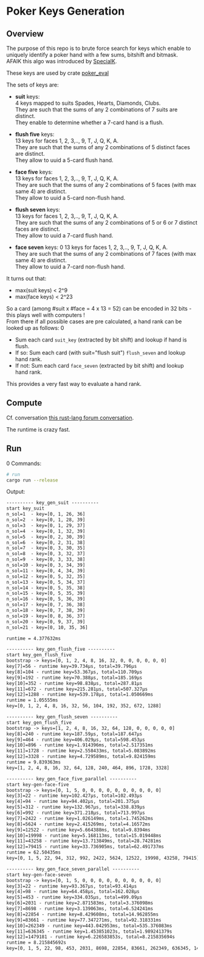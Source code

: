 # Poker Keys Generation

## Overview

The purpose of this repo is to brute force search for keys which enable to uniquely identify a poker hand with a few sums, bitshift and bitmask.  
AFAIK this algo was introduced by [SpecialK](https://github.com/kennethshackleton/SKPokerEval).  

These keys are used by crate [poker_eval](https://github.com/oscar6echo/poker5/tree/main/poker_eval)

The sets of keys are:

+ **suit** keys:  
    4 keys mapped to suits Spades, Hearts, Diamonds, Clubs.  
    They are such that the sums of any 2 combinations of 7 suits are distinct.  
    They enable to determine whether a 7-card hand is a flush.  

+ **flush five** keys:  
    13 keys for faces 1, 2, 3,.., 9, T, J, Q, K, A.  
    They are such that the sums of any 2 combinations of 5 distinct faces are distinct.  
    They allow to uuid a 5-card flush hand.  

+ **face five** keys:  
    13 keys for faces 1, 2, 3,.., 9, T, J, Q, K, A.  
    They are such that the sums of any 2 combinations of 5 faces (with max same 4) are distinct.  
    They allow to uuid a 5-card non-flush hand.  

+ **flush seven** keys:  
    13 keys for faces 1, 2, 3,.., 9, T, J, Q, K, A.  
    They are such that the sums of any 2 combinations of 5 or 6 or 7 distinct faces are distinct.  
    They allow to uuid a 7-card flush hand.  

+ **face seven** keys:  0
    13 keys for faces 1, 2, 3,.., 9, T, J, Q, K, A.  
    They are such that the sums of any 2 combinations of 7 faces (with max same 4) are distinct.  
    They allow to uuid a 7-card non-flush hand.  

It turns out that:

+ max(suit keys) < 2^9
+ max(face keys) < 2^23

So a card (among #suit x #face = 4 x 13 = 52) can be encoded in 32 bits - this plays well with computers !  
From there if all possible cases are pre calculated, a hand rank can be looked up as follows:  0

+ Sum each card `suit_key` (extracted by bit shift) and lookup if hand is flush.  
+ If so: Sum each card (with suit="flush suit") `flush_seven` and lookup hand rank.  
+ If not: Sum each card `face_seven` (extracted by bit shift) and lookup hand rank.  

This provides a very fast way to evaluate a hand rank.

## Compute

Cf. conversation [this rust-lang forum conversation](https://users.rust-lang.org/t/rust-vs-c-vs-go-runtime-speed-comparison/104107).

The runtime is crazy fast.

## Run

0
Commands:

```sh
# run
cargo run --release
```

Output:

```txt
---------- key_gen_suit ----------
start key_suit
n_sol=1  - key=[0, 1, 26, 36]
n_sol=2  - key=[0, 1, 28, 39]
n_sol=3  - key=[0, 1, 29, 37]
n_sol=4  - key=[0, 1, 32, 39]
n_sol=5  - key=[0, 2, 30, 39]
n_sol=6  - key=[0, 2, 31, 38]
n_sol=7  - key=[0, 3, 30, 35]
n_sol=8  - key=[0, 3, 32, 37]
n_sol=9  - key=[0, 3, 33, 38]
n_sol=10 - key=[0, 3, 34, 39]
n_sol=11 - key=[0, 4, 34, 39]
n_sol=12 - key=[0, 5, 32, 35]
n_sol=13 - key=[0, 5, 34, 37]
n_sol=14 - key=[0, 5, 35, 38]
n_sol=15 - key=[0, 5, 35, 39]
n_sol=16 - key=[0, 5, 36, 39]
n_sol=17 - key=[0, 7, 36, 38]
n_sol=18 - key=[0, 7, 38, 39]
n_sol=19 - key=[0, 8, 36, 37]
n_sol=20 - key=[0, 9, 37, 39]
n_sol=21 - key=[0, 10, 35, 36]

runtime = 4.377632ms

---------- key_gen_flush_five ----------
start key_gen_flush_five
bootstrap -> keys=[0, 1, 2, 4, 8, 16, 32, 0, 0, 0, 0, 0, 0]
key[7]=56 - runtime key=39.734µs, total=39.796µs
key[8]=104 - runtime key=53.367µs, total=110.709µs
key[9]=192 - runtime key=70.388µs, total=185.169µs
key[10]=352 - runtime key=98.838µs, total=287.81µs
key[11]=672 - runtime key=215.281µs, total=507.327µs
key[12]=1288 - runtime key=539.178µs, total=1.050669ms
runtime = 1.05555ms
key=[0, 1, 2, 4, 8, 16, 32, 56, 104, 192, 352, 672, 1288]

---------- key_gen_flush_seven ----------
start key_gen_flush_five
bootstrap -> keys=[1, 2, 4, 8, 16, 32, 64, 128, 0, 0, 0, 0, 0]
key[8]=240 - runtime key=187.59µs, total=187.647µs
key[9]=464 - runtime key=406.029µs, total=598.453µs
key[10]=896 - runtime key=1.914396ms, total=2.517351ms
key[11]=1728 - runtime key=2.558433ms, total=5.083892ms
key[12]=3328 - runtime key=4.729589ms, total=9.824159ms
runtime = 9.839363ms
key=[1, 2, 4, 8, 16, 32, 64, 128, 240, 464, 896, 1728, 3328]

---------- key_gen_face_five_parallel ----------
start key-gen-face-five
bootstrap -> keys=[0, 1, 5, 0, 0, 0, 0, 0, 0, 0, 0, 0, 0]
key[3]=22 - runtime key=102.427µs, total=102.493µs
key[4]=94 - runtime key=94.402µs, total=201.375µs
key[5]=312 - runtime key=132.967µs, total=338.839µs
key[6]=992 - runtime key=371.218µs, total=713.997µs
key[7]=2422 - runtime key=1.026149ms, total=1.745262ms
key[8]=5624 - runtime key=2.415269ms, total=4.16572ms
key[9]=12522 - runtime key=5.664388ms, total=9.8394ms
key[10]=19998 - runtime key=5.168113ms, total=15.019448ms
key[11]=43258 - runtime key=13.713849ms, total=28.74281ms
key[12]=79415 - runtime key=33.736905ms, total=62.491737ms
runtime = 62.50435ms
key=[0, 1, 5, 22, 94, 312, 992, 2422, 5624, 12522, 19998, 43258, 79415]

---------- key_gen_face_seven_parallel ----------
start key-gen-face-seven
bootstrap -> keys=[0, 1, 5, 0, 0, 0, 0, 0, 0, 0, 0, 0, 0]
key[3]=22 - runtime key=93.367µs, total=93.414µs
key[4]=98 - runtime key=64.458µs, total=162.028µs
key[5]=453 - runtime key=334.035µs, total=499.09µs
key[6]=2031 - runtime key=2.871583ms, total=3.376098ms
key[7]=8698 - runtime key=3.139063ms, total=6.524241ms
key[8]=22854 - runtime key=8.429608ms, total=14.962855ms
key[9]=83661 - runtime key=77.347271ms, total=92.318331ms
key[10]=262349 - runtime key=443.042953ms, total=535.376083ms
key[11]=636345 - runtime key=1.453851023s, total=1.989241379s
key[12]=1479181 - runtime key=6.226583853s, total=8.215835694s
runtime = 8.215845692s
key=[0, 1, 5, 22, 98, 453, 2031, 8698, 22854, 83661, 262349, 636345, 1479181]
```
